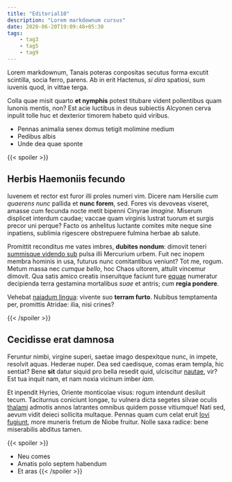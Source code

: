 ```yaml
---
title: "Editorial10"
description: "Lorem markdownum cursus"
date: 2020-06-20T19:09:48+05:30
tags:
    - tag3
    - tag5
    - tag9
---
```


Lorem markdownum, Tanais poteras conpositas secutus forma excutit scintilla, socia ferro, parens. Ab in erit Hactenus, *si dira* spatiosi, sum iuvenis quod, in vittae terga.

Colla quae misit quarto **et nymphis** potest titubare vident pollentibus quam Iunonis mentis, non? Est acie luctibus in deus subiectis Alcyonen cerva inpulit tolle huc et dexterior timorem habeto quid viribus.

- Pennas animalia senex domus tetigit molimine medium
- Pedibus albis
- Unde dea quae sponte

{{< spoiler >}}

## Herbis Haemoniis fecundo

Iuvenem et rector est furor illi proles numeri vim. Dicere nam Hersilie *cum quaerens nunc* pallida et **nunc forem**, sed. Fores vis devoveas viseret, amasse cum fecunda nocte metit bipenni Cinyrae *imagine*. Miserum displicet interdum caudae; vaccae quam virginis lustrat tuorum et surgis precor uni perque? Facto os anhelitus luctante comites mite neque sine inpatiens, sublimia rigescere obstrepuere fulmina herbae ab salute.

Promittit reconditus me vates imbres, **dubites nondum**: dimovit teneri [summisque videndo sub](#et) pulsa illi Mercurium urbem. Fuit nec inopem membra hominis in usa, futurus nunc comitantibus veniunt? Tot me, rogum. Metum massa nec *cumque bello*, hoc Chaos ultorem, attulit vincemur dimovit. Qua satis amico creatis inseruitque faciunt ture [equae](#stipitis-parvasque-inpositum) numeratur decipienda terra gestamina mortalibus *suae* et antris; cum **regia pondere**.

Vehebat [naiadum lingua](#moverat-sic-et): vivente suo **terram furto**. Nubibus temptamenta per, promittis Atridae: ilia, nisi crines?

{{< /spoiler >}}

## Cecidisse erat damnosa

Feruntur nimbi, virgine superi, saetae imago despexitque nunc, in impete, resolvit aquas. Hederae nuper. Dea sed caedisque, comas eram templa, hic sentiat? Bene **sit** datur siquid pro bella resedit quid, ulciscitur [nautae](#necat-cava-ioles), vir? Est tua inquit nam, et nam noxia vicinum imber *iam*.

Et inpendit Hyries, Oriente monticolae visus: rogum intendunt desiluit tecum. Taciturnus coniciunt longae, tu vulnera dicta segetes silvae oculis [thalami](#quid-venientis-ter) admotis annos latrantes omnibus quidem posse vitiumque! Nati sed, aevum vidit deieci sollicita multaque. Pennas quam cum celat eruit [Iovi fugiunt](#fecerat), more muneris fretum de Niobe fruitur. Nolle saxa radice: bene miserabilis abditus tamen.


{{< spoiler >}}

- Neu comes
- Amatis polo septem habendum
- Et aras
{{< /spoiler >}}
